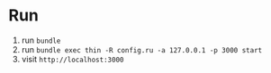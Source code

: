 # Run
1. run `bundle`
2. run `bundle exec thin -R config.ru -a 127.0.0.1 -p 3000 start`
3. visit `http://localhost:3000`
